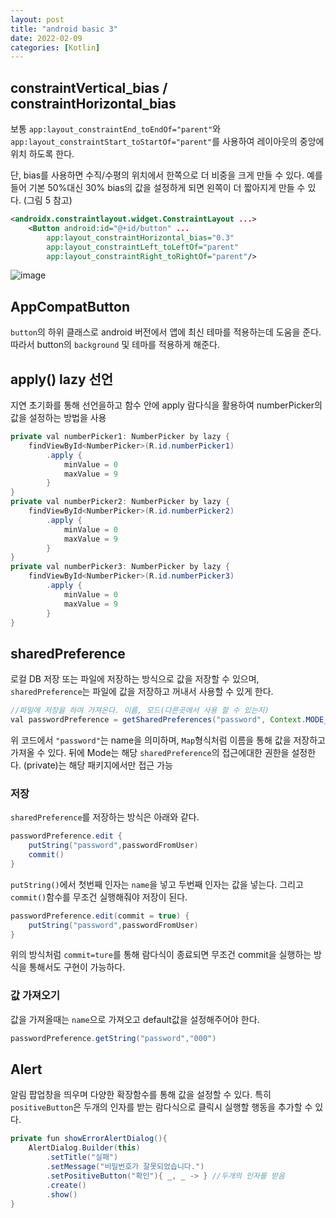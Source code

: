 ```yaml
---
layout: post
title: "android basic 3"
date: 2022-02-09
categories: [Kotlin]
---
```


## constraintVertical_bias / constraintHorizontal_bias

보통 `app:layout_constraintEnd_toEndOf="parent"`와`app:layout_constraintStart_toStartOf="parent"`를 사용하여 레이아웃의 중앙에 위치 하도록 한다.

단, bias를 사용하면 수직/수평의 위치에서 한쪽으로 더 비중을 크게 만들 수 있다. 예를 들어 기본 50%대신 30% bias의 값을 설정하게 되면 왼쪽이 더 짧아지게 만들 수 있다. (그림 5 참고)

```xml
<androidx.constraintlayout.widget.ConstraintLayout ...>
    <Button android:id="@+id/button" ...
        app:layout_constraintHorizontal_bias="0.3"
        app:layout_constraintLeft_toLeftOf="parent"
        app:layout_constraintRight_toRightOf="parent"/>
```

![image](https://user-images.githubusercontent.com/65350890/153204899-ae6e00d6-4011-4d29-b494-bebdf37b65d7.png)

## AppCompatButton

`button`의 하위 클래스로 android 버전에서 앱에 최신 테마를 적용하는데 도움을 준다. 따라서 button의 `background` 및 테마를 적용하게 해준다.

## apply() lazy 선언

지연 초기화를 통해 선언을하고 함수 안에 apply 람다식을 활용하여 numberPicker의 값을 설정하는 방법을 사용

```java
private val numberPicker1: NumberPicker by lazy {
    findViewById<NumberPicker>(R.id.numberPicker1)
        .apply {
            minValue = 0
            maxValue = 9
        }
}
private val numberPicker2: NumberPicker by lazy {
    findViewById<NumberPicker>(R.id.numberPicker2)
        .apply {
            minValue = 0
            maxValue = 9
        }
}
private val numberPicker3: NumberPicker by lazy {
    findViewById<NumberPicker>(R.id.numberPicker3)
        .apply {
            minValue = 0
            maxValue = 9
        }
}
```

## sharedPreference

로컬 DB 저장 또는 파일에 저장하는 방식으로 값을 저장할 수 있으며, `sharedPreference`는 파일에 값을 저장하고 꺼내서 사용할 수 있게 한다.

```java
//파일에 저장을 하여 가져온다. 이름, 모드(다른곳에서 사용 할 수 있는지)
val passwordPreference = getSharedPreferences("password", Context.MODE_PRIVATE)
```

위 코드에서 `"password"`는 name을 의미하며, `Map`형식처럼 이름을 통해 값을 저장하고 가져올 수 있다. 뒤에 Mode는 해당 `sharedPreference`의 접근에대한 권한을 설정한다.
(private)는 해당 패키지에서만 접근 가능

### 저장

`sharedPreference`를 저장하는 방식은 아래와 같다.

```java
passwordPreference.edit {
    putString("password",passwordFromUser)
    commit()
}
```

`putString()`에서 첫번째 인자는 `name`을 넣고 두번째 인자는 값을 넣는다. 그리고 `commit()`함수를 무조건 실행해줘야 저장이 된다.

```java
passwordPreference.edit(commit = true) {
    putString("password",passwordFromUser)
}
```

위의 방식처럼 `commit=ture`를 통해 람다식이 종료되면 무조건 commit을 실행하는 방식을 통해서도 구현이 가능하다.

### 값 가져오기

값을 가져올때는 `name`으로 가져오고 default값을 설정해주어야 한다.

```java
passwordPreference.getString("password","000")
```

## Alert

알림 팝업창을 띄우며 다양한 확장함수를 통해 값을 설정할 수 있다. 특히 `positiveButton`은 두개의 인자를 받는 람다식으로 클릭시 실행할 행동을 추가할 수 있다.

```java
private fun showErrorAlertDialog(){
    AlertDialog.Builder(this)
        .setTitle("실패")
        .setMessage("비밀번호가 잘못되었습니다.")
        .setPositiveButton("확인"){ _, _ -> } //두개의 인자를 받음
        .create()
        .show()
}
```
